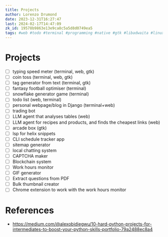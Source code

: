 ```yaml
---
title: Projects
author: Lorenzo Drumond
date: 2023-12-31T16:27:47
last: 2024-02-17T14:47:09
zk_id: 19578b9863e13e9ca8c5a5d8d0749ea5
tags: #web #todo #terminal #programming #native #gtk #libadwaita #linux #python #projects
---
```



# Projects
- [ ] typing speed meter (terminal, web, gtk)
- [ ] coin toss (terminal, web, gtk)
- [ ] tag generator from text (terminal, gtk)
- [ ] fantasy football optimiser (terminal)
- [ ] snowflake generator game (terminal)
- [ ] todo list (web, terminal)
- [ ] personal webpage/blog in Django (terminal+web)
- [ ] trading bot
- [ ] LLM agent that analyses tables (web)
- [ ] LLM agent for recipes and products, and finds the cheapest links (web)
- [ ] arcade box (gtk)
- [ ] lsp for helix snippets
- [ ] CLI schedule tracker app
- [ ] sitemap generator
- [ ] local chatting system
- [ ] CAPTCHA maker
- [ ] Blockchain system
- [ ] Work hours monitor
- [ ] GIF generator
- [ ] Extract questions from PDF
- [ ] Bulk thumbnail creator
- [ ] Chrome extension to work with the work hours monitor

# References
- https://medium.com/@alexobidiegwu/10-hard-python-projects-for-intermediates-to-boost-your-python-skills-portfolio-79a2488ec8a4
